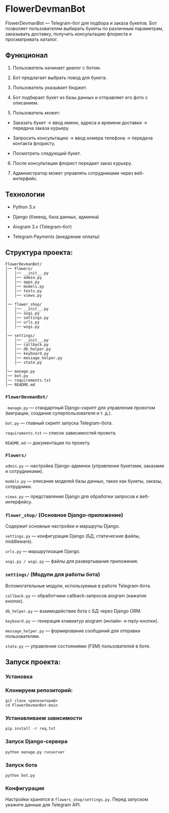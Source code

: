 # FlowerDevmanBot #

FlowerDevmanBot — Telegram-бот для подбора и заказа букетов. Бот позволяет пользователям выбирать букеты по различным параметрам, заказывать доставку, получать консультацию флориста и просматривать каталог.

## Функционал ##

1. Пользователь начинает диалог с ботом.

2. Бот предлагает выбрать повод для букета.

3. Пользователь указывает бюджет.

4. Бот подбирает букет из базы данных и отправляет его фото с описанием.

5. Пользователь может:

* Заказать букет → ввод имени, адреса и времени доставки → передача заказа курьеру.

* Запросить консультацию → ввод номера телефона → передача контакта флористу.

* Посмотреть следующий букет.

6. После консультации флорист передает заказ курьеру.

7. Администратор может управлять сотрудниками через веб-интерфейс.


## Технологии ##

* Python 3.x

* Django (бэкенд, база данных, админка)

* Aiogram 3.x (Telegram-бот)

* Telegram Payments (внедрение оплаты)

## Структура проекта: ##

```plaintext
FlowerDevmanBot/
│── Flowers/                  
│   │── __init__.py
│   │── admin.py              
│   │── apps.py
│   │── models.py             
│   │── tests.py
│   │── views.py              
│
│── flower_shop/              
│   │── __init__.py
│   │── asgi.py
│   │── settings.py           
│   │── urls.py               
│   │── wsgi.py
│
│── settings/                 
│   │── __init__.py
│   │── callback.py           
│   │── db_helper.py          
│   │── keyboard.py           
│   │── message_helper.py     
│   │── state.py              
│
│── manage.py                 
│── bot.py                    
│── requirements.txt          
│── README.md                 
```

### ```FlowerDevmanBot/``` ###

``` manage.py``` — стандартный Django-скрипт для управления проектом (миграции, создание суперпользователя и т. д.).

```bot.py``` — главный скрипт запуска Telegram-бота.

```requirements.txt``` — список зависимостей проекта.

```README.md``` — документация по проекту.

### ```Flowers/``` ### 


```admin.py``` — настройка Django-админки (управление букетами, заказами и сотрудниками).

```models.py``` — описание моделей базы данных, таких как букеты, заказы, сотрудники.

```views.py``` — представления Django для обработки запросов к веб-интерфейсу.

### ```flower_shop/``` (Основное Django-приложение)
Содержит основные настройки и маршруты Django.

```settings.py``` — конфигурация Django (БД, статические файлы, middleware).

```urls.py``` — маршрутизация Django.

```asgi.py / wsgi.py``` — файлы для развертывания приложения.

### ```settings/``` (Модули для работы бота)
Вспомогательные модули, используемые в работе Telegram-бота.

```callback.py``` — обработчики callback-запросов aiogram (нажатие кнопок).

```db_helper.py``` — взаимодействие бота с БД через Django ORM.

```keyboard.py``` — генерация клавиатур aiogram (инлайн- и reply-кнопки).

```message_helper.py``` — формирование сообщений для отправки пользователям.

```state.py``` — управление состояниями (FSM) пользователей в боте.

## Запуск проекта: ##
### Установка ###

### Клонируем репозиторий: ###
```
git clone <репозиторий>
cd FlowerDevmanBot-main
```

### Устанавливаем зависимости ###
```
pip install -r req.txt
```
### Запуск Django-сервера ###
```
python manage.py runserver
```

### Запуск бота ###
```
python bot.py
```



### Конфигурация ###

Настройки хранятся в ```flowers_shop/settings.py```. Перед запуском укажите данные для Telegram API.
